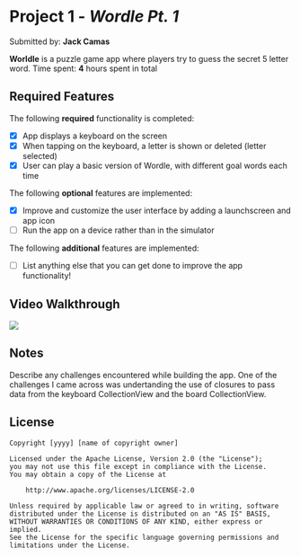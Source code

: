 # Project 1 - *Wordle Pt. 1*

Submitted by: **Jack Camas**

**Worldle** is a puzzle game app where players try to guess the secret 5 letter word.
Time spent: **4** hours spent in total

## Required Features

The following **required** functionality is completed:

- [x] App displays a keyboard on the screen
- [x] When tapping on the keyboard, a letter is shown or deleted (letter selected)
- [x] User can play a basic version of Wordle, with different goal words each time

The following **optional** features are implemented:

- [x] Improve and customize the user interface by adding a launchscreen and app icon
- [ ] Run the app on a device rather than in the simulator

The following **additional** features are implemented:

- [ ] List anything else that you can get done to improve the app functionality!

## Video Walkthrough

<div>
  <a href="https://www.loom.com/share/284ce2a3076940a193de29a3b69f9aa7">
    <img style="max-width:300px;" src="https://cdn.loom.com/sessions/thumbnails/284ce2a3076940a193de29a3b69f9aa7-1695177344476-with-play.gif">
    </a>
</div>
  
## Notes

Describe any challenges encountered while building the app.
One of the challenges I came across was undertanding the use of closures to pass data from the keyboard CollectionView and the board CollectionView.

## License

    Copyright [yyyy] [name of copyright owner]

    Licensed under the Apache License, Version 2.0 (the "License");
    you may not use this file except in compliance with the License.
    You may obtain a copy of the License at

        http://www.apache.org/licenses/LICENSE-2.0

    Unless required by applicable law or agreed to in writing, software
    distributed under the License is distributed on an "AS IS" BASIS,
    WITHOUT WARRANTIES OR CONDITIONS OF ANY KIND, either express or implied.
    See the License for the specific language governing permissions and
    limitations under the License.
